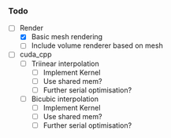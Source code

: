 ### Todo
- [ ] Render
  - [x] Basic mesh rendering
  - [ ] Include volume renderer based on mesh
- [ ] cuda_cpp
  - [ ] Triinear interpolation
    - [ ] Implement Kernel
    - [ ] Use shared mem?
    - [ ] Further serial optimisation?
  - [ ] Bicubic interpolation
    - [ ] Implement Kernel
    - [ ] Use shared mem?
    - [ ] Further serial optimisation?   
